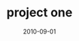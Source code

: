 ---
layout: project
type: project
image: images/design-technology.jpg
title: project one
permalink: projects/project.md
date: 2010-09-01
labels:
  - Robotics
  - C
  - Electrical
summary: the project
---